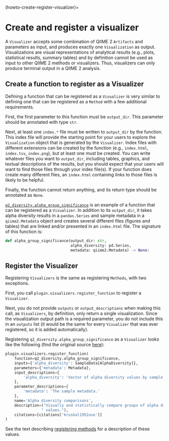 (howto-create-register-visualizer)=
# Create and register a visualizer

A `Visualizer` accepts some combination of QIIME 2 `Artifacts` and parameters as input, and produces exactly one `Visualization` as output.
Visualizations are visual representations of analytical results (e.g., plots, statistical results, summary tables) and by definition cannot be used as input to other QIIME 2 methods or visualizers.
Thus, visualizers can only produce terminal output in a QIIME 2 analysis.

## Create a function to register as a Visualizer

Defining a function that can be registered as a `Visualizer` is very similar to defining one that can be registered as a `Method` with a few additional requirements.

First, the first parameter to this function must be `output_dir`.
This parameter should be annotated with type `str`.

Next, at least one `index.*` file must be written to `output_dir` by the function.
This index file will provide the starting point for your users to explore the `Visualization` object that is generated by the `Visualizer`.
Index files with different extensions can be created by the function (e.g., `index.html`, `index.tsv`, `index.png`), but at least one must be created.
You can write whatever files you want to `output_dir`, including tables, graphics, and textual descriptions of the results, but you should expect that your users will want to find those files through your index file(s).
If your function does create many different files, an `index.html` containing links to those files is likely to be helpful.

Finally, the function cannot return anything, and its return type should be annotated as `None`.

[`q2_diversity.alpha_group_significance`](https://github.com/qiime2/q2-diversity/blob/99a0ccaaec14838b95845dbfe57f874d092b65c7/q2_diversity/_alpha/_visualizer.py#L31) is an example of a function that can be registered as a `Visualizer`.
In addition to its `output_dir`, it takes alpha diversity results in a `pandas.Series` and sample metadata in a `qiime2.Metadata` object and creates several different files (figures and tables) that are linked and/or presented in an `index.html` file.
The signature of this function is:

```python
def alpha_group_significance(output_dir: str,
                             alpha_diversity: pd.Series,
                             metadata: qiime2.Metadata) -> None:
```

## Register the Visualizer

Registering `Visualizers` is the same as registering `Methods`, with two exceptions.

First, you call `plugin.visualizers.register_function` to register a `Visualizer`.

Next, you do not provide `outputs` or `output_descriptions` when making this call, as `Visualizers`, by definition, only return a single visualization.
Since the visualization output path is a required parameter, you do not include this in an `outputs` list (it would be the same for every `Visualizer` that was ever registered, so it is added automatically).

Registering `q2_diversity.alpha_group_significance` as a `Visualizer` looks like the following (find the original source [here](https://github.com/qiime2/q2-diversity/blob/99a0ccaaec14838b95845dbfe57f874d092b65c7/q2_diversity/plugin_setup.py#L648)):

```python
plugin.visualizers.register_function(
    function=q2_diversity.alpha_group_significance,
    inputs={'alpha_diversity': SampleData[AlphaDiversity]},
    parameters={'metadata': Metadata},
    input_descriptions={
        'alpha_diversity': 'Vector of alpha diversity values by sample.'
    },
    parameter_descriptions={
        'metadata': 'The sample metadata.'
    },
    name='Alpha diversity comparisons',
    description=("Visually and statistically compare groups of alpha diversity"
                " values."),
    citations=[citations['kruskal1952use']]
)
```

See the text describing [registering methods](howto-register-method) for a description of these values.
